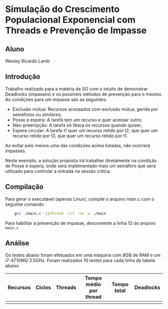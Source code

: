 # Simulação do Crescimento Populacional Exponencial com Threads e Prevenção de Impasse

## Aluno
Wesley Ricardo Lamb

## Introdução

Trabalho realizado para a matéria de SO com o intuito de demonstrar Deadlocks (impasses) e os possíveis métodos de prevenção para o mesmo.
As condições para um impasse são as seguintes:
- Exclusão mútua: Recursos acessados com exclusão mútua, gerida por semáforos ou similares;
- Posse e espera: A tarefa tem um recurso e quer acessar outro;
- Não-preempção: A tarefa só libera os recursos quando quiser;
- Espera circular: A tarefa t1 quer um recurso retido por t2, que quer um recurso retido por t3, que quer um recurso retido por t1.

Ao evitar pelo menos uma das condições acima listadas, não ocorrerá impasses.

Neste exemplo, a solução proposta irá trabalhar diretamente na condição de Posse e espera, onde será implementado mais um semáforo que será utilizado para controlar a entrada na sessão crítica.

## Compilação

Para gerar o executável (apenas Linux), compile o arquivo main.c com o seguinte comando:

```bash
    gcc ./main.c -lpthread -lrt -lm -o ./main
```

Para habilitar a prevenção de impasse, descomente a linha 13 do arquivo `main.c`

## Análise

Os testes abaixo foram efetuados em uma máquina com 8GB de RAM e um i7-4710MQ 3.5GHz. Foram realizados 10 testes para cada linha da tabela abaixo

|Recursos|Ciclos|Threads|Tempo médio por thread|Tempo total|Deadlocks|
|:-:|:-:|:-:|:-:|:-:|:-:|
||